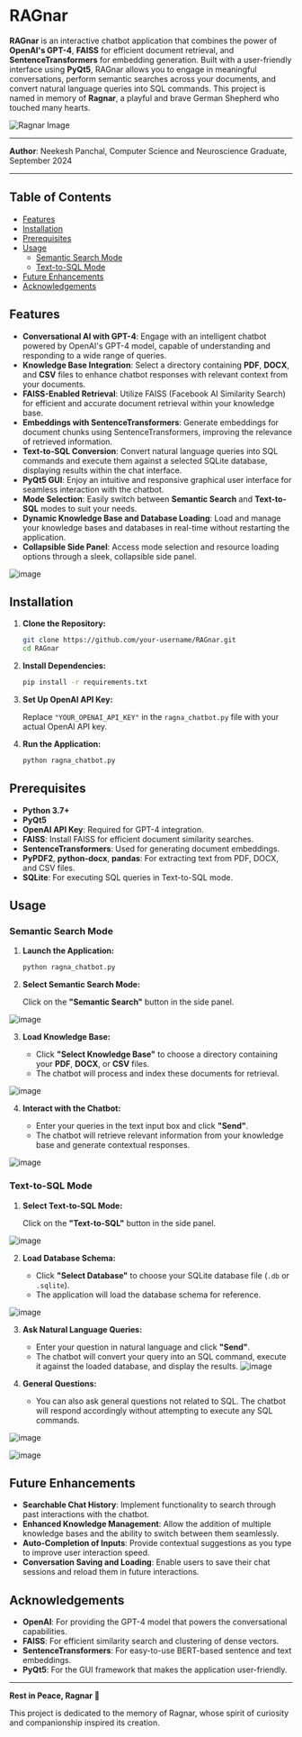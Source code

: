 # RAGnar

**RAGnar** is an interactive chatbot application that combines the power of **OpenAI's GPT-4**, **FAISS** for efficient document retrieval, and **SentenceTransformers** for embedding generation. Built with a user-friendly interface using **PyQt5**, RAGnar allows you to engage in meaningful conversations, perform semantic searches across your documents, and convert natural language queries into SQL commands. This project is named in memory of **Ragnar**, a playful and brave German Shepherd who touched many hearts.

![Ragnar Image](https://github.com/user-attachments/assets/58c2fe7f-3e6c-4b4f-ae99-da1114d172b8)

---

**Author**: Neekesh Panchal, Computer Science and Neuroscience Graduate, September 2024

---

## Table of Contents

- [Features](#features)
- [Installation](#installation)
- [Prerequisites](#prerequisites)
- [Usage](#usage)
  - [Semantic Search Mode](#semantic-search-mode)
  - [Text-to-SQL Mode](#text-to-sql-mode)
- [Future Enhancements](#future-enhancements)
- [Acknowledgements](#acknowledgements)

## Features

- **Conversational AI with GPT-4**: Engage with an intelligent chatbot powered by OpenAI's GPT-4 model, capable of understanding and responding to a wide range of queries.
- **Knowledge Base Integration**: Select a directory containing **PDF**, **DOCX**, and **CSV** files to enhance chatbot responses with relevant context from your documents.
- **FAISS-Enabled Retrieval**: Utilize FAISS (Facebook AI Similarity Search) for efficient and accurate document retrieval within your knowledge base.
- **Embeddings with SentenceTransformers**: Generate embeddings for document chunks using SentenceTransformers, improving the relevance of retrieved information.
- **Text-to-SQL Conversion**: Convert natural language queries into SQL commands and execute them against a selected SQLite database, displaying results within the chat interface.
- **PyQt5 GUI**: Enjoy an intuitive and responsive graphical user interface for seamless interaction with the chatbot.
- **Mode Selection**: Easily switch between **Semantic Search** and **Text-to-SQL** modes to suit your needs.
- **Dynamic Knowledge Base and Database Loading**: Load and manage your knowledge bases and databases in real-time without restarting the application.
- **Collapsible Side Panel**: Access mode selection and resource loading options through a sleek, collapsible side panel.

![image](https://github.com/user-attachments/assets/249a7c42-522a-4017-a012-03965baab12e)


## Installation

1. **Clone the Repository:**

    ```bash
    git clone https://github.com/your-username/RAGnar.git
    cd RAGnar
    ```

2. **Install Dependencies:**

    ```bash
    pip install -r requirements.txt
    ```

3. **Set Up OpenAI API Key:**

    Replace `"YOUR_OPENAI_API_KEY"` in the `ragna_chatbot.py` file with your actual OpenAI API key.

4. **Run the Application:**

    ```bash
    python ragna_chatbot.py
    ```

## Prerequisites

- **Python 3.7+**
- **PyQt5**
- **OpenAI API Key**: Required for GPT-4 integration.
- **FAISS**: Install FAISS for efficient document similarity searches.
- **SentenceTransformers**: Used for generating document embeddings.
- **PyPDF2**, **python-docx**, **pandas**: For extracting text from PDF, DOCX, and CSV files.
- **SQLite**: For executing SQL queries in Text-to-SQL mode.

## Usage

### Semantic Search Mode

1. **Launch the Application:**

   ```bash
   python ragna_chatbot.py
   ```

2. **Select Semantic Search Mode:**

   Click on the **"Semantic Search"** button in the side panel.

![image](https://github.com/user-attachments/assets/72418b30-2010-40d2-a884-35ec9d2cebed)


3. **Load Knowledge Base:**

   - Click **"Select Knowledge Base"** to choose a directory containing your **PDF**, **DOCX**, or **CSV** files.
   - The chatbot will process and index these documents for retrieval.

![image](https://github.com/user-attachments/assets/f97fca43-c6ea-4d05-a340-7264aa0bce84)


4. **Interact with the Chatbot:**

   - Enter your queries in the text input box and click **"Send"**.
   - The chatbot will retrieve relevant information from your knowledge base and generate contextual responses.

![image](https://github.com/user-attachments/assets/9e1ce6dc-96ff-4509-93ed-5ae6f3bbf241)


### Text-to-SQL Mode

1. **Select Text-to-SQL Mode:**

   Click on the **"Text-to-SQL"** button in the side panel.

![image](https://github.com/user-attachments/assets/b48117bc-7e56-463b-a99d-c3f7a4e382bb)


2. **Load Database Schema:**

   - Click **"Select Database"** to choose your SQLite database file (`.db` or `.sqlite`).
   - The application will load the database schema for reference.

![image](https://github.com/user-attachments/assets/fff5112d-71fe-4784-8ba2-ff6426edc9c2)


3. **Ask Natural Language Queries:**

   - Enter your question in natural language and click **"Send"**.
   - The chatbot will convert your query into an SQL command, execute it against the loaded database, and display the results.
![image](https://github.com/user-attachments/assets/03eef0b1-3b3c-4683-90e4-8155048a9755)



4. **General Questions:**

   - You can also ask general questions not related to SQL. The chatbot will respond accordingly without attempting to execute any SQL commands.

![image](https://github.com/user-attachments/assets/64e12b44-d9be-418c-a4b0-b2628bbebd3f)

![image](https://github.com/user-attachments/assets/bed6dfd5-cc28-40c5-8770-bed98bbf1ae5)


## Future Enhancements

- **Searchable Chat History**: Implement functionality to search through past interactions with the chatbot.
- **Enhanced Knowledge Management**: Allow the addition of multiple knowledge bases and the ability to switch between them seamlessly.
- **Auto-Completion of Inputs**: Provide contextual suggestions as you type to improve user interaction speed.
- **Conversation Saving and Loading**: Enable users to save their chat sessions and reload them in future interactions.

## Acknowledgements

- **OpenAI**: For providing the GPT-4 model that powers the conversational capabilities.
- **FAISS**: For efficient similarity search and clustering of dense vectors.
- **SentenceTransformers**: For easy-to-use BERT-based sentence and text embeddings.
- **PyQt5**: For the GUI framework that makes the application user-friendly.

---

**Rest in Peace, Ragnar 🐾**

This project is dedicated to the memory of Ragnar, whose spirit of curiosity and companionship inspired its creation.
